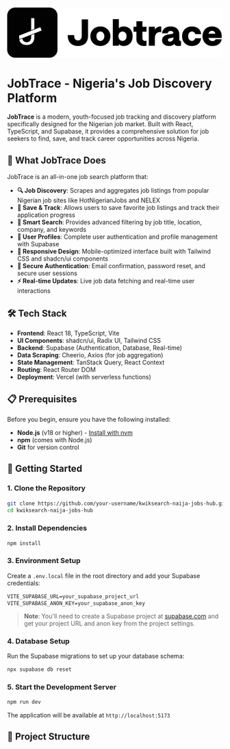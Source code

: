 ![JobTrace Logo](./public/jobtrace_logo.jpeg)

# JobTrace - Nigeria's Job Discovery Platform

**JobTrace** is a modern, youth-focused job tracking and discovery platform specifically designed for the Nigerian job market. Built with React, TypeScript, and Supabase, it provides a comprehensive solution for job seekers to find, save, and track career opportunities across Nigeria.

## 🚀 What JobTrace Does

JobTrace is an all-in-one job search platform that:

- **🔍 Job Discovery**: Scrapes and aggregates job listings from popular Nigerian job sites like HotNigerianJobs and NELEX
- **💾 Save & Track**: Allows users to save favorite job listings and track their application progress
- **🎯 Smart Search**: Provides advanced filtering by job title, location, company, and keywords
- **👤 User Profiles**: Complete user authentication and profile management with Supabase
- **📱 Responsive Design**: Mobile-optimized interface built with Tailwind CSS and shadcn/ui components
- **🔐 Secure Authentication**: Email confirmation, password reset, and secure user sessions
- **⚡ Real-time Updates**: Live job data fetching and real-time user interactions

## 🛠️ Tech Stack

- **Frontend**: React 18, TypeScript, Vite
- **UI Components**: shadcn/ui, Radix UI, Tailwind CSS
- **Backend**: Supabase (Authentication, Database, Real-time)
- **Data Scraping**: Cheerio, Axios (for job aggregation)
- **State Management**: TanStack Query, React Context
- **Routing**: React Router DOM
- **Deployment**: Vercel (with serverless functions)

## 📋 Prerequisites

Before you begin, ensure you have the following installed:

- **Node.js** (v18 or higher) - [Install with nvm](https://github.com/nvm-sh/nvm#installing-and-updating)
- **npm** (comes with Node.js)
- **Git** for version control

## 🚀 Getting Started

### 1. Clone the Repository

```bash
git clone https://github.com/your-username/kwiksearch-naija-jobs-hub.git
cd kwiksearch-naija-jobs-hub
```

### 2. Install Dependencies

```bash
npm install
```

### 3. Environment Setup

Create a `.env.local` file in the root directory and add your Supabase credentials:

```env
VITE_SUPABASE_URL=your_supabase_project_url
VITE_SUPABASE_ANON_KEY=your_supabase_anon_key
```

> **Note**: You'll need to create a Supabase project at [supabase.com](https://supabase.com) and get your project URL and anon key from the project settings.

### 4. Database Setup

Run the Supabase migrations to set up your database schema:

```bash
npx supabase db reset
```

### 5. Start the Development Server

```bash
npm run dev
```

The application will be available at `http://localhost:5173`

## 📁 Project Structure
